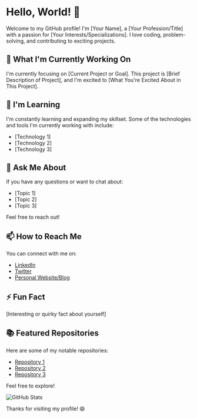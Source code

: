 # Hello, World! 👋

Welcome to my GitHub profile! I'm [Your Name], a [Your Profession/Title] with a passion for [Your Interests/Specializations]. I love coding, problem-solving, and contributing to exciting projects. 

## 🔭 What I'm Currently Working On

I'm currently focusing on [Current Project or Goal]. This project is [Brief Description of Project], and I'm excited to [What You're Excited About in This Project].

## 🌱 I'm Learning

I'm constantly learning and expanding my skillset. Some of the technologies and tools I'm currently working with include:
- [Technology 1]
- [Technology 2]
- [Technology 3]

## 💬 Ask Me About

If you have any questions or want to chat about:
- [Topic 1]
- [Topic 2]
- [Topic 3]

Feel free to reach out!

## 📫 How to Reach Me

You can connect with me on:
- [LinkedIn](https://www.linkedin.com/in/yourusername)
- [Twitter](https://twitter.com/yourusername)
- [Personal Website/Blog](https://www.yourwebsite.com)

## ⚡ Fun Fact

[Interesting or quirky fact about yourself]

## 📚 Featured Repositories

Here are some of my notable repositories:
- [Repository 1](https://github.com/yourusername/repo1)
- [Repository 2](https://github.com/yourusername/repo2)
- [Repository 3](https://github.com/yourusername/repo3)

Feel free to explore!

![GitHub Stats](https://github-readme-stats.vercel.app/api?username=yourusername&show_icons=true)

Thanks for visiting my profile! 😄
